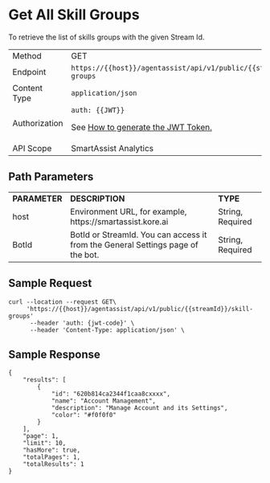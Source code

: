 # Get All Skill Groups

To retrieve the list of skills groups with the given Stream Id.

<table>
  <tr>
   <td>Method
   </td>
   <td>GET
   </td>
  </tr>
  <tr>
   <td>Endpoint
   </td>
   <td><code>https://{{host}}/agentassist/api/v1/public/{{streamId}}/skill-groups</code>
   </td>
  </tr>
  <tr>
   <td>Content Type
   </td>
   <td><code>application/json</code>
   </td>
  </tr>
  <tr>
   <td>Authorization
   </td>
   <td><code>auth: {{JWT}}</code>
<p>
See <a href="https://docs.kore.ai/smartassist/api/api-setup/#Generating_a_JWT_token">How to generate the JWT Token.</a>
   </td>
  </tr>
  <tr>
   <td>API Scope
   </td>
   <td>SmartAssist Analytics
   </td>
  </tr>
</table>

## Path Parameters

<table>
  <tr>
   <td><strong>PARAMETER</strong>
   </td>
   <td><strong>DESCRIPTION</strong>
   </td>
   <td><strong>TYPE</strong>
   </td>
  </tr>
  <tr>
   <td>host
   </td>
   <td>Environment URL, for example, https://smartassist.kore.ai
   </td>
   <td>String, Required
   </td>
  </tr>
  <tr>
   <td>BotId
   </td>
   <td>BotId or StreamId. You can access it from the General Settings page of the bot.
   </td>
   <td>String, Required
   </td>
  </tr>
</table>

## Sample Request

```
curl --location --request GET\
     'https://{{host}}/agentassist/api/v1/public/{{streamId}}/skill-groups'
      --header 'auth: {jwt-code}' \
      --header 'Content-Type: application/json' \
```

## Sample Response

```
{
    "results": [
        {
            "id": "620b814ca2344f1caa8cxxxx",
            "name": "Account Management",
            "description": "Manage Account and its Settings",
            "color": "#f0f0f0"
        }
    ],
    "page": 1,
    "limit": 10,
    "hasMore": true,
    "totalPages": 1,
    "totalResults": 1
}
```